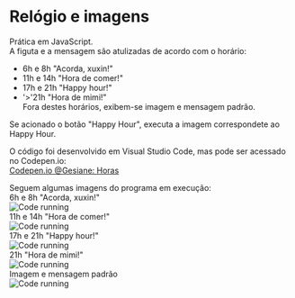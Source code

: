 # Relógio e imagens

Prática em JavaScript.   
A figuta e a mensagem são atulizadas de acordo com o horário:   
- 6h e 8h    "Acorda, xuxin!"   
- 11h e 14h  "Hora de comer!"   
- 17h e 21h  "Happy hour!"   
- '>'21h       "Hora de mimi!"   
Fora destes horários, exibem-se imagem e mensagem padrão.   

Se acionado o botão "Happy Hour", executa a imagem correspondete ao Happy Hour.   

O código foi desenvolvido em Visual Studio Code, mas pode ser acessado no Codepen.io:  
[Codepen.io @Gesiane: Horas](https://codepen.io/Gesiane/full/xxbgzKK)     

Seguem algumas imagens do programa em execução:     
6h e 8h    "Acorda, xuxin!"   
![Code running](https://github.com/GePajarinen/Relogio-e-imagens/blob/master/pics/bomdia.png?raw=true)  
11h e 14h  "Hora de comer!"   
![Code running](https://github.com/GePajarinen/Relogio-e-imagens/blob/master/pics/horadorango.png?raw=true)  
17h e 21h  "Happy hour!"   
![Code running](https://github.com/GePajarinen/Relogio-e-imagens/blob/master/pics/happyhour.png?raw=true)  
21h       "Hora de mimi!"   
![Code running](https://github.com/GePajarinen/Relogio-e-imagens/blob/master/pics/boanoite.png?raw=true)   
Imagem e mensagem padrão   
![Code running](https://github.com/GePajarinen/Relogio-e-imagens/blob/master/pics/boatarde.png?raw=true)   

